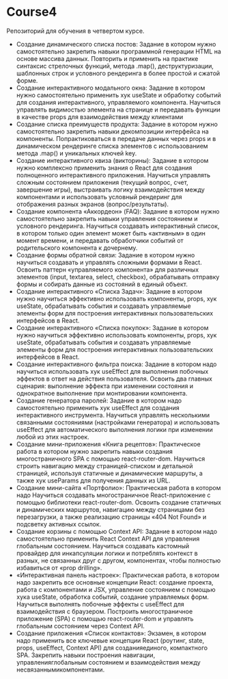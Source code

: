 # Course4
Репозиторий для обучения в четвертом курсе.
- Создание динамического списка постов: Задание в котором нужно самостоятельно закрепить навыки программной генерации HTML на основе массива данных. Повторить и применить на практике синтаксис стрелочных функций, метода .map(), деструктуризации, шаблонных  строк и условного рендеринга в более простой и сжатой форме.
- Создание интерактивного модального окна: Задание в котором нужно самостоятельно применить хук useState и обработку событий для создания интерактивного, управляемого компонента. Научиться управлять видимостью элемента на странице и передавать функции в  качестве props для взаимодействия между клиентами
- Создание списка преимуществ продукта: Задание в котором нужно самостоятельно закрепить навыки декомпозиции интерфейса на компоненты. Попрактиковаться в передаче данных через props и в динамическом рендеринге списка элементов с использованием метода .map() и уникальных ключей key.
- Создание интерактивного квиза (викторины): Задание в котором нужно комплексно применить знания о React для создания полноценного интерактивного приложения. Научиться управлять сложным состоянием приложения (текущий вопрос, счет, завершение игры), выстраивать логику взаимодействия между компонентами и использовать условный рендеринг для отображения разных экранов (вопрос/результаты).
- Создание компонента «Аккордеон» (FAQ): Задание в котором нужно самостоятельно закрепить навыки управления состоянием и условного рендеринга. Научиться создавать интерактивный список, в котором только один элемент может быть «активным» в один момент времени, и передавать обработчики событий от родительского компонента к дочернему.
- Создание формы обратной связи: Задание в котором нужно научиться создавать и управлять сложными формами в React. Освоить паттерн «управляемого компонента» для различных элементов (input, textarea, select, checkbox), обрабатывать отправку формы и собирать данные из состояний в единый объект.
- Создание интерактивного «Списка Задач»: Задание в котором нужно научиться эффективно использовать компоненты, props, хук useState, обрабатывать события и создавать управляемые элементы форм для построения интерактивных пользовательских интерфейсов в React.
- Создание интерактивного «Списка покупок»: Задание в котором нужно научиться эффективно использовать компоненты, props, хук useState, обрабатывать события и создавать управляемые элементы форм для построения интерактивных пользовательских интерфейсов в React.
- Создание интерактивного фильтра поиска: Задание в котором надо научиться использовать хук useEffect для выполнения побочных эффектов в ответ на действия пользователя. Освоить два главных сценария: выполнение эффекта при изменении состояния и однократное выполнение при монтировании компонента.
- Создание генератора паролей: Задание в котором надо самостоятельно применить хук useEffect для создания интерактивного инструмента. Научиться управлять несколькими связанными состояниями (настройками генератора) и использовать useEffect для автоматического выполнения логики при изменении любой из этих настроек.
- Создание мини-приложения «Книга рецептов»: Практическое работа в котором нужно закрепить навыки создания многостраничного SPA с помощью react-router-dom. Научиться строить навигацию между страницей-списком и детальной страницей, используя статичные и динамические маршруты, а также хук useParams для получения данных из URL.
- Создание мини-сайта «Портфолио»: Практическая работа в котором надо Научиться создавать многостраничное React-приложение с помощью библиотеки react-router-dom. Освоить создание статичных и динамических маршрутов, навигацию между страницами без перезагрузки, а также реализацию страницы «404 Not Found» и подсветку активных ссылок.
- Создание корзины с помощью Context API: Задание в котором надо самостоятельно применить React Context API для управления глобальным состоянием. Научиться создавать кастомный провайдер для инкапсуляции логики и потреблять контекст в разных, не связанных друг с другом, компонентах, чтобы полностью избавиться от «prop drilling».
- «Интерактивная панель настроек»: Практическая работа, в котором надо закрепить все основные концепции React: создание проекта, работа с компонентами и JSX, управление состоянием с помощью хука useState, обработка событий, создание управляемых форм. Научиться выполнять побочные эффекты с useEffect для взаимодействия с браузером. Построить многостраничное приложение (SPA) с помощью react-router-dom и управлять глобальным состоянием через Context API.
- Создание приложения «Список контактов»: Экзамен, в котором надо применить все ключевые концепции React (роутинг, state, props, useEffect, Context API) для созданияединого, компактного SPA. Закрепить навыки построения навигации, управленияглобальным состоянием и взаимодействия между несвязаннымикомпонентами.
